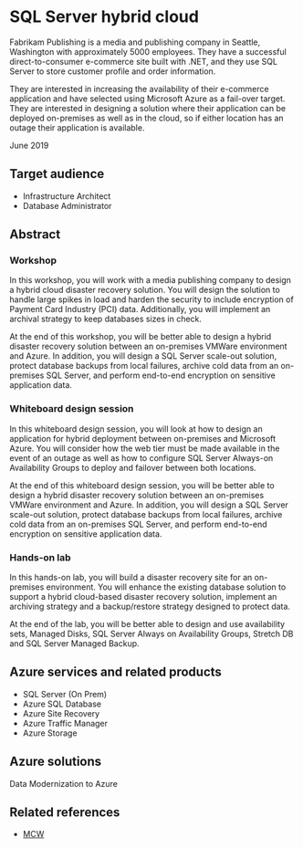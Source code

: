 # SQL Server hybrid cloud

Fabrikam Publishing is a media and publishing company in Seattle, Washington with approximately 5000 employees. They have a successful direct-to-consumer e-commerce site built with .NET, and they use SQL Server to store customer profile and order information.

They are interested in increasing the availability of their e-commerce application and have selected using Microsoft Azure as a fail-over target. They are interested in designing a solution where their application can be deployed on-premises as well as in the cloud, so if either location has an outage their application is available.

June 2019

## Target audience

-	Infrastructure Architect
-	Database Administrator

## Abstract

### Workshop

In this workshop, you will work with a media publishing company to design a hybrid cloud disaster recovery solution. You will design the solution to handle large spikes in load and harden the security to include encryption of Payment Card Industry (PCI) data. Additionally, you will implement an archival strategy to keep databases sizes in check.

At the end of this workshop, you will be better able to design a hybrid disaster recovery solution between an on-premises VMWare environment and Azure. In addition, you will design a SQL Server scale-out solution, protect database backups from local failures, archive cold data from an on-premises SQL Server, and perform end-to-end encryption on sensitive application data.

### Whiteboard design session

In this whiteboard design session, you will look at how to design an application for hybrid deployment between on-premises and Microsoft Azure. You will consider how the web tier must be made available in the event of an outage as well as how to configure SQL Server Always-on Availability Groups to deploy and failover between both locations.

At the end of this whiteboard design session, you will be better able to design a hybrid disaster recovery solution between an on-premises VMWare environment and Azure. In addition, you will design a SQL Server scale-out solution, protect database backups from local failures, archive cold data from an on-premises SQL Server, and perform end-to-end encryption on sensitive application data.
 
### Hands-on lab

In this hands-on lab, you will build a disaster recovery site for an on-premises environment. You will enhance the existing database solution to support a hybrid cloud-based disaster recovery solution, implement an archiving strategy and a backup/restore strategy designed to protect data.

At the end of the lab, you will be better able to design and use availability sets, Managed Disks, SQL Server Always on Availability Groups, Stretch DB and SQL Server Managed Backup.

## Azure services and related products
- SQL Server (On Prem)
- Azure SQL Database
- Azure Site Recovery
- Azure Traffic Manager
- Azure Storage

## Azure solutions
Data Modernization to Azure

## Related references 
- [MCW](https://github.com/Microsoft/MCW)